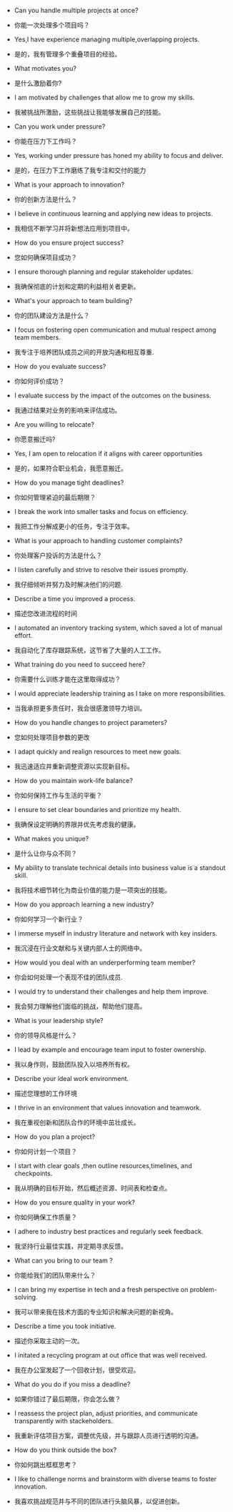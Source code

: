 - Can you handle multiple projects at once?
-  你能一次处理多个项目吗？
- Yes,I have experience managing multiple,overlapping projects.
-  是的，我有管理多个重叠项目的经验。

- What motivates you?
- 是什么激励着你?
- I am motivated by challenges that allow me to grow my skills.
- 我被挑战所激励，这些挑战让我能够发展自己的技能。

- Can you work under pressure?
- 你能在压力下工作吗？
- Yes, working under pressure has honed my ability to focus and deliver.
- 是的，在压力下工作磨练了我专注和交付的能力

- What is your approach to innovation?
- 你的创新方法是什么？
- I believe in continuous learning and applying new ideas to projects.
- 我相信不断学习并将新想法应用到项目中。

- How do you ensure project success?
- 您如何确保项目成功？
- I ensure thorough planning and regular stakeholder updates.
- 我确保彻底的计划和定期的利益相关者更新。

- What's your approach to team building?
- 你的团队建设方法是什么？
- I focus on fostering open communication and mutual respect among team members.
- 我专注于培养团队成员之间的开放沟通和相互尊重.

- How do you  evaluate success?
- 你如何评价成功？
- I evaluate success by the impact of the outcomes on the business.
- 我通过结果对业务的影响来评估成功。

- Are you willing to relocate?
- 你愿意搬迁吗?
- Yes, I am open to relocation  if it aligns with career opportunities
- 是的，如果符合职业机会，我愿意搬迁。

- How do you manage tight deadlines?
- 你如何管理紧迫的最后期限？
- I break the work into smaller tasks and focus on efficiency.
- 我把工作分解成更小的任务，专注于效率。

- What is your approach to handling customer complaints?
- 你处理客户投诉的方法是什么？
- I listen carefully and strive to resolve their issues promptly.
- 我仔细倾听并努力及时解决他们的问题.

- Describe a time you improved a process.
- 描述您改进流程的时间
- I automated an inventory tracking system, which saved a lot of manual effort.
- 我自动化了库存跟踪系统，这节省了大量的人工工作。

- What training do you need to succeed here?
- 你需要什么训练才能在这里取得成功？
- I would appreciate leadership  training as I take on more responsibilities.
- 当我承担更多责任时，我会很感激领导力培训。

- How do you handle changes to project parameters?
- 您如何处理项目参数的更改
- I adapt quickly and realign resources to meet new goals.
- 我迅速适应并重新调整资源以实现新目标。

- How do you maintain work-life balance?
- 你如何保持工作与生活的平衡？
- I ensure to set clear boundaries and prioritize my health.
- 我确保设定明确的界限并优先考虑我的健康。

- What makes you unique?
- 是什么让你与众不同？
- My ability to translate technical details into business value is a standout skill.
- 我将技术细节转化为商业价值的能力是一项突出的技能。

- How do you approach learning a new industry?
- 你如何学习一个新行业？
- I immerse myself in industry literature and network with key insiders.
- 我沉浸在行业文献和与关键内部人士的网络中。

- How would you deal with an underperforming team member?
- 你会如何处理一个表现不佳的团队成员.
- I would try to understand their challenges and help them improve.
- 我会努力理解他们面临的挑战，帮助他们提高。

- What is your leadership style?
- 你的领导风格是什么？
- I lead by example and encourage team input to foster ownership.
- 我以身作则，鼓励团队投入以培养所有权。

- Describe your ideal work environment.
- 描述您理想的工作环境
- I thrive in an environment that values innovation and teamwork.
- 我在重视创新和团队合作的环境中茁壮成长。

- How do you plan a project?
- 你如何计划一个项目？
- I start with clear goals ,then outline resources,timelines, and checkpoints.
- 我从明确的目标开始，然后概述资源、时间表和检查点。

- How do you ensure quality in your work?
- 你如何确保工作质量？
- I adhere to industry best practices and regularly seek feedback.
- 我坚持行业最佳实践，并定期寻求反馈。

- What can you bring to our team ?
- 你能给我们的团队带来什么？
- I can bring my expertise in tech and a fresh perspective on problem-solving.
- 我可以带来我在技术方面的专业知识和解决问题的新视角。

- Describe a time you took initiative.
- 描述你采取主动的一次。
- I initated a recycling program at out office that was well received.
- 我在办公室发起了一个回收计划，很受欢迎。

- What do you do if you miss a deadline?
- 如果你错过了最后期限，你会怎么做？
- I reassess the project plan, adjust priorities, and communicate transparently with stackeholders.
- 我重新评估项目方案，调整优先级，并与跟踪人员进行透明的沟通。

- How do you think outside the box?
- 你如何跳出框框思考？
- I like to challenge norms and brainstorm with diverse teams to foster innovation.
- 我喜欢挑战规范并与不同的团队进行头脑风暴，以促进创新。
